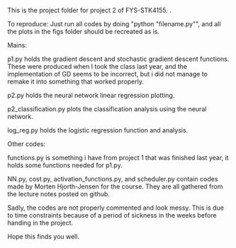 This is the project folder for project 2 of FYS-STK4155. .


To reproduce: Just run all codes by doing "python "filename.py"", and all the plots in the figs folder should be recreated as is.


Mains:

p1.py holds the gradient descent and stochastic gradient descent functions. These were produced when I took the class last year, and the implementation of GD seems to be incorrect, but i did not manage to remake it into something that worked properly.

p2.py holds the neural network linear regression plotting.

p2_classification.py plots the classification analysis using the neural network.

log_reg.py holds the logistic regression function and analysis.



Other codes:

functions.py is something i have from project 1 that was finished last year, it holds some functions needed for p1.py.

NN.py, cost.py, activation_functions.py, and scheduler.py contain codes made by Morten Hjorth-Jensen for the course. They are all gathered from the lecture notes posted on github.



Sadly, the codes are not properly commented and look messy. This is due to time constraints because of a period of sickness in the weeks before handing in the project.


Hope this finds you well.
